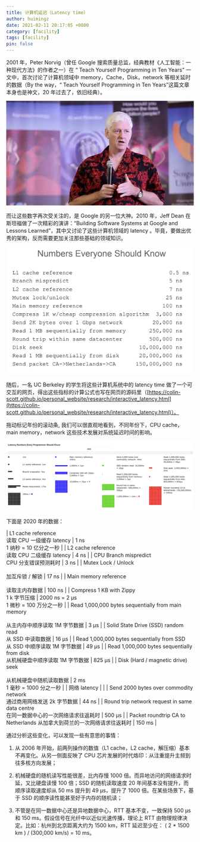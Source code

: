 ```yaml
---
title: 计算机延迟（Latency time）
author: huimingz
date: 2021-02-11 20:17:05 +0800
category: [facility]
tags: [facility]
pin: false
---
```


2001 年，Peter Norvig（曾任 Google 搜索质量总监，经典教材《人工智能：一种现代方法》的作者之一）在 “ Teach Yourself Programming in Ten Years” 一文中，首次讨论了计算机领域中 memory，Cache，Disk，network 等相关延时的数据（By the way，“ Teach Yourself Programming in Ten Years”这篇文章本身也是神文，20 年过去了，依旧经典）。

![](/assets/img/posts/2021/02-12_13-10-23.png)

而让这些数字再次受关注的，是 Google 的另一位大神。2010 年，Jeff  Dean 在斯坦福做了一次精彩的演讲：“Building Software Systems at Google and Lessons Learned”，其中又讨论了这些计算机领域的 latency 。毕竟，要做出优秀的架构，反而需要更加关注那些基础的领域知识。

![](/assets/img/posts/2021/02-11_20-36-36.png)

随后，一名 UC Berkeley 的学生将这些计算机系统中的 latency time 做了一个可交互的网页，得出这些指标的计算公式也写在网页的源码里（[https://colin-scott.github.io/personal_website/research/interactive_latency.html](https://colin-scott.github.io/personal_website/research/interactive_latency.html)）。

拖动标记年份的滚动条,  我们可以很直观地看到，不同年份下，CPU cache，main memory，network 这些技术发展对系统延迟时间的影响。

![Xnip2021-02-12_13-12-11](/assets/img/posts/2021/02-12_13-12-11.png)

下面是 2020 年的数据：

| L1 cache reference<br>读取 CPU 一级缓存 latency                                            	| 1 ns<br>1 纳秒 = 10 亿分之一秒            	|
| L2 cache reference<br>读取 CPU 二级缓存 latency                                            	| 4 ns                                      	|
| CPU Branch mispredict<br>CPU 分支错误预测耗时                                              	| 3 ns                                      	|
| Mutex Lock / Unlock<br><br>加互斥锁 / 解锁                                                 	| 17 ns                                     	|
| Main memory reference<br><br>读取主内存数据                                                	| 100 ns                                    	|
| Compress 1 KB with Zippy<br>1 k 字节压缩                                                   	| 2000 ns = 2 μs<br>1 微秒 = 100 万分之一秒 	|
| Read 1,000,000 bytes sequentially from main memory<br><br>从主内存中顺序读取 1M 字节数据   	| 3 μs                                      	|
| Solid State Drive (SSD) random read<br> 从 SSD 中读取数据                                  	| 16 μs                                     	|
| Read 1,000,000 bytes sequentially from SSD<br>从 SSD 中顺序读取 1M 字节数据                	| 49 μs                                     	|
| Read 1,000,000 bytes sequentially from disk<br>从机械硬盘中顺序读取 1M 字节数据            	| 825 μs                                    	|
| Disk (Hard / magnetic drive) seek<br><br>从机械硬盘中随机读取数据                          	| 2 ms<br>1 毫秒 = 1000 分之一秒            	|
| 网络 latency                                                                               	|                                           	|
| Send 2000 bytes over commodity <br>network<br>通过商用网络发送 2k 字节数据                 	| 44 ns                                     	|
| Round trip network request in same <br>data centre<br>在同一数据中心的一次网络请求往返耗时 	| 500 μs                                    	|
| Packet roundtrip CA to Netherlands 从加拿大到荷兰的一次网络请求往返耗时                    	| 150 ms                                    	|

通过分析这些变化，可以发现一些有意思的事情：

1.  从 2006 年开始，前两列操作的数值（L1 cache，L2 cache，解压缩）基本不再变化。从另一侧面反映了 CPU 芯片发展的时代烙印：从注重提升主频到往多核方向发展；

2.  机械硬盘的随机读写性能很差，比内存慢 1000 倍。而异地访问的网络请求时延，又比硬盘读慢 100 倍；SSD 的随机读取速度 20 年间基本没有提升，而顺序读取速度却从 50 ms 提升到 49 μs，提升了 1000 倍。在某些场景下，基于 SSD 的顺序读性能甚至好于内存的随机读；

3.  不管是在同一数据中心还是异地数据中心，RTT 基本不变，一致保持 500 μs 和 150 ms。假设信号在光纤中以近似光速传播，理论上 RTT 由物理规律决定。比如：杭州到北京距离大约为 1500 km，RTT 延迟至少在： ( 2 * 1500 km ) / (300,000 km/s) = 10 ms。

